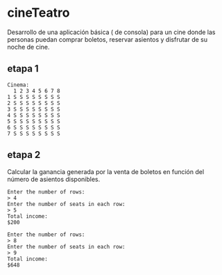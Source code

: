 # cineTeatro
Desarrollo de una aplicación básica ( de consola) para un cine donde las personas puedan comprar boletos, reservar asientos y disfrutar de su noche de cine.

## etapa 1
```
Cinema:
  1 2 3 4 5 6 7 8
1 S S S S S S S S
2 S S S S S S S S
3 S S S S S S S S
4 S S S S S S S S
5 S S S S S S S S
6 S S S S S S S S
7 S S S S S S S S
```
## etapa 2

Calcular la ganancia generada por la venta de boletos en función del número de asientos disponibles.
```
Enter the number of rows:
> 4
Enter the number of seats in each row:
> 5
Total income:
$200
```
```
Enter the number of rows:
> 8
Enter the number of seats in each row:
> 9
Total income:
$648
```
